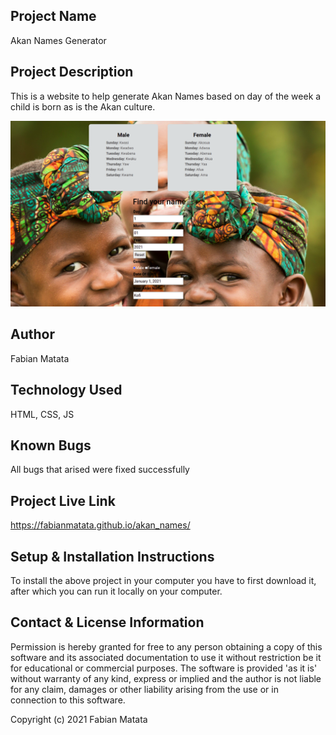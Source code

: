 ## Project Name
Akan Names Generator
## Project Description
This is a website to help generate Akan Names based on day of the week a child is born as is the Akan culture.

![](./akan.png)
## Author
Fabian Matata
## Technology Used 
HTML, CSS, JS
## Known Bugs
All bugs that arised were fixed successfully
## Project Live Link
https://fabianmatata.github.io/akan_names/
## Setup & Installation Instructions
To install the above project in your computer you have to first download it, after which you can run it locally on your computer.
## Contact & License Information  
Permission is hereby granted for free to any person obtaining a copy of this software and its associated documentation to use it without restriction be it for educational or commercial purposes.
The software is provided 'as it is' without warranty of any kind, express or implied and the author is not liable for any claim, damages or other liability arising from the use or in connection to this software.

Copyright (c) 2021 Fabian Matata
